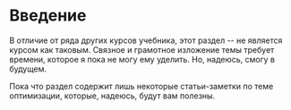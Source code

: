 # Введение

В отличие от ряда других курсов учебника, этот раздел -- не является курсом как таковым. Связное и грамотное изложение темы требует времени, которое я пока не могу ему уделить. Но, надеюсь, смогу в будущем.

Пока что раздел содержит лишь некоторые статьи-заметки по теме оптимизации, которые, надеюсь, будут вам полезны.
